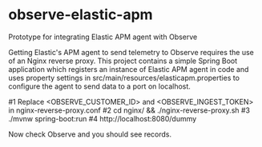 # observe-elastic-apm
Prototype for integrating Elastic APM agent with Observe

Getting Elastic's APM agent to send telemetry to Observe requires the use of an Nginx reverse proxy. This project contains a simple Spring Boot application which registers an instance of Elastic APM agent in code and uses property settings in src/main/resources/elasticapm.properties to configure the agent to send data to a port on localhost.

#1 Replace <OBSERVE_CUSTOMER_ID> and <OBSERVE_INGEST_TOKEN> in nginx-reverse-proxy.conf
#2  cd nginx/ && ./nginx-reverse-proxy.sh
#3  ./mvnw spring-boot:run
#4  http://localhost:8080/dummy

Now check Observe and you should see records.

